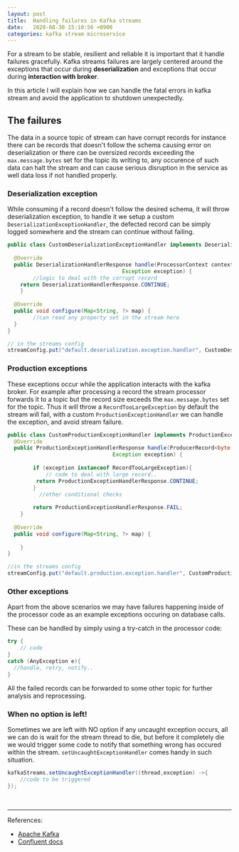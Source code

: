 ```yaml
---
layout: post
title:  Handling failures in Kafka streams
date:   2020-08-30 15:10:56 +0900
categories: kafka stream microservice
---
```


For a stream to be stable, resilient and reliable it is important that it handle failures gracefully. 
 Kafka streams failures are largely centered around the exceptions that occur during **deserialization** and  exceptions that occur during **interaction with broker**.

In this article I will explain how we can handle the fatal errors in kafka stream and avoid the application to shutdown unexpectedly.


## The failures

The data in a source topic of stream can have corrupt records for instance there can be records that doesn't follow the schema causing error on deserialization or there can be oversized records exceeding the `max.message.bytes` set for the topic its writing to, any occurence of such data can halt the stream and can cause serious disruption in the service as well data loss if not handled properly. 

### Deserialization exception
While consuming if a record doesn't follow the desired schema, it will throw deserialization exception, to handle it we setup a custom `DeserializationExceptionHandler`,  the defected record can be simply logged somewhere and the stream can continue without failing. 


```java
public class CustomDeserializationExceptionHandler implements DeserializationExceptionHandler {  
  
  @Override  
  public DeserializationHandlerResponse handle(ProcessorContext context, ConsumerRecord<byte[], byte[]> record, 
  									Exception exception) {  
        //logic to deal with the corrupt record  
  	return DeserializationHandlerResponse.CONTINUE;  
    }  
  
  @Override  
  public void configure(Map<String, ?> map) {  
        //can read any property set in the stream here  
  }  
}

// in the streams config
streamConfig.put("default.deserialization.exception.handler", CustomDeserializationExceptionHandler.class);

```


### Production exceptions
These exceptions occur while the application interacts with the kafka broker. For example after processing a record the stream processor forwards it to a topic but the record size exceeds the `max.message.bytes`  set for the topic. Thus it will throw a `RecordTooLargeException`  by default the stream will fail, with a custom `ProductionExceptionHandler` we can handle the exception, and avoid stream failure.

```java 
public class CustomProductionExceptionHandler implements ProductionExceptionHandler {  
  @Override  
  public ProductionExceptionHandlerResponse handle(ProducerRecord<byte[], byte[]> record,
  								 Exception exception) {  
          
        if (exception instanceof RecordTooLargeException){  
            // code to deal with large record..  
 		 return ProductionExceptionHandlerResponse.CONTINUE;  
        }  
          //other conditional checks
          
        return ProductionExceptionHandlerResponse.FAIL;  
    }  
  
  @Override  
  public void configure(Map<String, ?> map) {  
  
    }  
}

//in the streams config
streamConfig.put("default.production.exception.handler", CustomProductionExceptionHandler.class);

```


### Other exceptions

Apart from the above scenarios we may have failures happening inside of the processor code as an example exceptions occuring on database calls.

These can be handled by simply using a try-catch in the processor code: 
```java 
try {  
    // code 
}  
catch (AnyException e){  
  //handle, retry, notify..
}
```
All the failed records can be forwarded to some other topic for further analysis and reprocessing.

### When no option is left!

Sometimes we are  left with NO option if any uncaught exception occurs, all we can do is wait for the stream thread to die, but before it completely die we would trigger some code to notify that something wrong has occured within the stream. 
 `setUncaughtExceptionHandler` comes handy in such situation.

```java 
kafkaStreams.setUncaughtExceptionHandler((thread,exception) ->{
    //code to be triggered
});

```


<br>

<hr/>


References:

- [Apache Kafka][apache-kafka]
- [Confluent docs][confluent-kafka]


[exception]: https://docs.datastax.com/en/drivers/java/2.0/com/datastax/driver/core/exceptions/NoHostAvailableException.html
[uber-reliable-reprocessing]: https://eng.uber.com/reliable-reprocessing/
[apache-kafka]: https://kafka.apache.org/
[confluent-kafka]: https://docs.confluent.io/current/index.html

